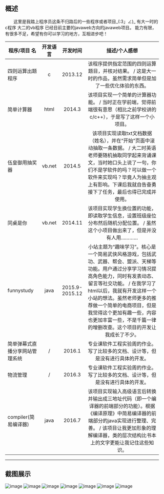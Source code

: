 ﻿## 概述
 &#160;&#160;&#160;&#160; &#160;&#160;这里是我踏上程序员这条不归路后的一些程序或者项目\_(:3」∠)\_
有大一时的c程序 大二的vb程序 已经目前主要的javaweb方向的javaweb项目。
能力有限，有很多不足，希望有你可以学习的地方，互相进步吧！


| 程序/项目 名                      | 开发语言  | 开发时间          |描述/个人感想                                    |
| -----                             |:----:     | :----:            |:----:|
| 四则运算出题程序                  |   c       |   2013.12         |该程序提供指定范围的四则运算题目，并核对结果。 / 这是大一时的作品，虽然需求简单但是加了一些优化体验的东西。|
| 简单计算器                        |   html    |   2014.3          |该项目实现一个简单的计算器功能。 / 当时正在学前端，觉得前端很有意思（相比之前学校讲的c/c++），于是写了这样一个小项目。|
| 伍皇御用抽奖器                    |   vb.net  |   2014.5          |该项目实现读取txt文档数据（姓名），并在“开始”页面中滚动抽取一条数据。 / 大二时英语老师要随机抽取同学起来背诵课文，当时她口头上说了一句，你们不是学软件的吗？可以做一个软件来实现吗？毕竟人为抽主观上有影响。下课后我就自告奋勇接下了任务，最后也得已完成并使用。|
| 同桌是你                          |   vb.net  |   2014.11          |该项目实现学生换位置的功能，即读取学生信息，设置班级座位分布然后随机分配位置。 / 虽然这个小项目做出来了，但是并没有人用…………|
| funnystudy                        |   java    |   2015.9-2015.12  |小站主题为“趣味学习”。核心是一个简易武侠风格游戏，包括武功、武器、帮会、盟派、天梯等功能。用户通过分享学习情况提高角色能力，同时有发表动态、留言等社交功能。 / 在我学习了html以后，我就有开发这样一个小站的想法。虽然老师更多的推荐做一个简单的电商项目，但是我觉得这个更加有趣一些，内容也更加丰富一些，不是千篇一律的增删改查。这个项目的开发让我成长了不少。|
| 简单弹幕式直播分享网站管理系统    |   /       |   2016.1          |专业课软件工程实验周的作业。写了比较多的文档、设计等，但是没有进行具体的开发。|
| 物流管理                          |   /       |   2016.3          |专业课软件工程实验周的作业。写了比较多的文档、设计等，但是没有进行具体的开发。|
| compiler(简易编译器)                          |   java       |   2016.7          |该项目实现输入高级语言后转换并输出成三地址代码（即一个编译器的前端部分的功能）。根据《编译原理》中简易编译器的前端部分的java实现进行整理、完善。 / 该项目让我更加形象的理解编译器，类的层次结构比书本上的文字更能让我记住这些知识。|
---------------------------------

## 截图展示
![image](https://github.com/Ouyangqingxing/Project/blob/master/photoForShow/1.jpg)
![image](https://github.com/Ouyangqingxing/Project/blob/master/photoForShow/2.jpg)
![image](https://github.com/Ouyangqingxing/Project/blob/master/photoForShow/3.jpg)
![image](https://github.com/Ouyangqingxing/Project/blob/master/photoForShow/4.png)
![image](https://github.com/Ouyangqingxing/Project/blob/master/photoForShow/5.png)
![image](https://github.com/Ouyangqingxing/Project/blob/master/photoForShow/6.png)
![image](https://github.com/Ouyangqingxing/Project/blob/master/photoForShow/7.png)
